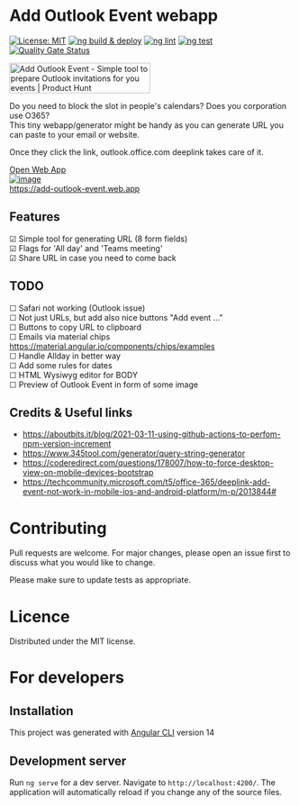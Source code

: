 # Add Outlook Event webapp

[![License: MIT](https://img.shields.io/badge/License-MIT-yellow.svg)](https://opensource.org/licenses/MIT) [![ng build & deploy](https://github.com/CrackingBits/add-outlook-event/actions/workflows/firebase-hosting-preview.yml/badge.svg)](https://github.com/CrackingBits/add-outlook-event/actions/workflows/firebase-hosting-preview.yml) [![ng lint](https://github.com/CrackingBits/add-outlook-event/actions/workflows/ng-lint.yml/badge.svg)](https://github.com/CrackingBits/add-outlook-event/actions/workflows/ng-lint.yml) [![ng test](https://github.com/CrackingBits/add-outlook-event/actions/workflows/ng-test.yml/badge.svg)](https://github.com/CrackingBits/add-outlook-event/actions/workflows/ng-test.yml) [![Quality Gate Status](https://sonarcloud.io/api/project_badges/measure?project=CrackingBits_add-outlook-event&metric=alert_status)](https://sonarcloud.io/summary/new_code?id=CrackingBits_add-outlook-event)

<a href="https://www.producthunt.com/posts/add-outlook-event?utm_source=badge-featured&utm_medium=badge&utm_souce=badge-add&#0045;outlook&#0045;event" target="_blank"><img src="https://api.producthunt.com/widgets/embed-image/v1/featured.svg?post_id=365652&theme=neutral" alt="Add&#0032;Outlook&#0032;Event - Simple&#0032;tool&#0032;to&#0032;prepare&#0032;Outlook&#0032;invitations&#0032;for&#0032;you&#0032;events | Product Hunt" style="width: 250px; height: 54px;" width="250" height="54" /></a>

Do you need to block the slot in people's calendars? Does you corporation use O365?  
This tiny webapp/generator might be handy as you can generate URL you can paste to your email or website.

Once they click the link, outlook.office.com deeplink takes care of it.

[Open Web App](https://add-outlook-event.web.app)  
[![image](https://user-images.githubusercontent.com/932761/199457945-adda70d7-b33f-409c-9708-4b1e8a1cdb7f.png)](https://add-outlook-event.web.app)  
https://add-outlook-event.web.app

## Features

☑ Simple tool for generating URL (8 form fields)  
☑ Flags for 'All day' and 'Teams meeting'  
☑ Share URL in case you need to come back  

## TODO

☐ Safari not working (Outlook issue)  
☐ Not just URLs, but add also nice buttons "Add event ..."  
☐ Buttons to copy URL to clipboard  
☐ Emails via material chips https://material.angular.io/components/chips/examples  
☐ Handle Allday in better way  
☐ Add some rules for dates  
☐ HTML Wysiwyg editor for BODY  
☐ Preview of Outlook Event in form of some image  

## Credits & Useful links

- https://aboutbits.it/blog/2021-03-11-using-github-actions-to-perfom-npm-version-increment
- https://www.345tool.com/generator/query-string-generator
- https://coderedirect.com/questions/178007/how-to-force-desktop-view-on-mobile-devices-bootstrap
- https://techcommunity.microsoft.com/t5/office-365/deeplink-add-event-not-work-in-mobile-ios-and-android-platform/m-p/2013844#

# Contributing

Pull requests are welcome. For major changes, please open an issue first to discuss what you would like to change.

Please make sure to update tests as appropriate.

# Licence

Distributed under the MIT license.

# For developers

## Installation

This project was generated with [Angular CLI](https://github.com/angular/angular-cli) version 14

## Development server

Run `ng serve` for a dev server. Navigate to `http://localhost:4200/`. The application will automatically reload if you change any of the source files.

